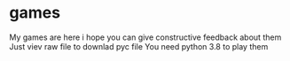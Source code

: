 # games
My games are here i hope you can give constructive feedback about them
Just viev raw file to downlad pyc file
You need python 3.8 to play them
